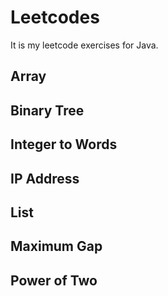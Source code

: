 # Leetcodes
It is my leetcode exercises for Java.

## Array

## Binary Tree

## Integer to Words

## IP Address

## List

## Maximum Gap

## Power of Two
